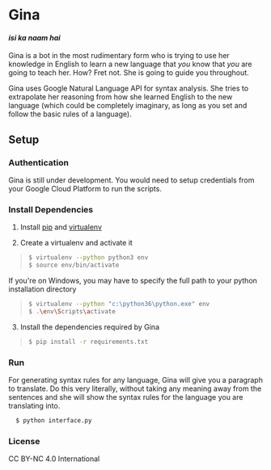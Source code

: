 # Gina
#### *isi ka naam hai*

Gina is a bot in the most rudimentary form who is trying to use her knowledge in English to learn a new language that *you* know that *you* are going to teach her.
How? Fret not. She is going to guide you throughout.

Gina uses Google Natural Language API for syntax analysis. She tries to extrapolate her reasoning from how she learned English to the new language (which could be completely imaginary, as long as you set and follow the basic rules of a language).

## Setup

### Authentication
Gina is still under development. You would need to setup credentials from your Google Cloud Platform to run the scripts.

### Install Dependencies
1. Install [pip](https://pip.pypa.io) and [virtualenv](https://virtualenv.pypa.io/)

2. Create a virtualenv and activate it
> ```sh
> $ virtualenv --python python3 env
> $ source env/bin/activate
> ```
If you're on Windows, you may have to specify the full path to your python installation directory
> ```sh
> $ virtualenv --python "c:\python36\python.exe" env
> $ .\env\Scripts\activate
> ```
3. Install the dependencies required by Gina
> ```sh
> $ pip install -r requirements.txt
> ```

### Run
For generating syntax rules for any language, Gina will give you a paragraph to translate. Do this very literally, without taking any meaning away from the sentences and she will show the syntax rules for the language you are translating into.
```sh
  $ python interface.py
```

### License
CC BY-NC 4.0 International

